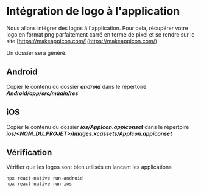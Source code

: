 # Intégration de logo à l'application

Nous allons intégrer des logos à l'application. Pour cela, récupérer votre logo en format png parfaitement carré en terme de pixel et se rendre sur le site [https://makeappicon.com/](https://makeappicon.com/)

Un dossier sera généré.

## Android

Copier le contenu du dossier ***android*** dans le répertoire ***Android/app/src/mùain/res***

## iOS

Copier le contenu du dossier ***ios/AppIcon.appiconset*** dans le répertoire ***ios/<NOM_DU_PROJET>/Images.xcassets/AppIcon.appiconset***

## Vérification

Vérifier que les logos sont bien utilisés en lancant les applications

```zsh
npx react-native run-android
npx react-native run-ios
```

